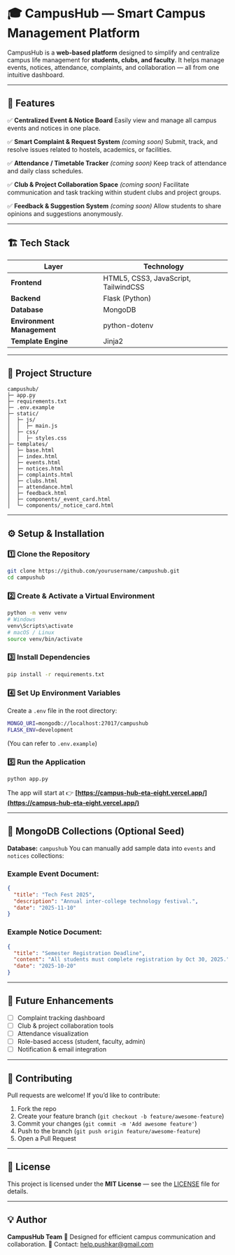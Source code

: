 # 🎓 CampusHub — Smart Campus Management Platform

CampusHub is a **web-based platform** designed to simplify and centralize campus life management for **students, clubs, and faculty**.
It helps manage events, notices, attendance, complaints, and collaboration — all from one intuitive dashboard.

---

## 🚀 Features

✅ **Centralized Event & Notice Board**
Easily view and manage all campus events and notices in one place.

✅ **Smart Complaint & Request System** *(coming soon)*
Submit, track, and resolve issues related to hostels, academics, or facilities.

✅ **Attendance / Timetable Tracker** *(coming soon)*
Keep track of attendance and daily class schedules.

✅ **Club & Project Collaboration Space** *(coming soon)*
Facilitate communication and task tracking within student clubs and project groups.

✅ **Feedback & Suggestion System** *(coming soon)*
Allow students to share opinions and suggestions anonymously.

---

## 🏗️ Tech Stack

| Layer                      | Technology                           |
| -------------------------- | ------------------------------------ |
| **Frontend**               | HTML5, CSS3, JavaScript, TailwindCSS |
| **Backend**                | Flask (Python)                       |
| **Database**               | MongoDB                              |
| **Environment Management** | python-dotenv                        |
| **Template Engine**        | Jinja2                               |

---

## 📁 Project Structure

```
campushub/
├─ app.py
├─ requirements.txt
├─ .env.example
├─ static/
│  ├─ js/
│  │  ├─ main.js
│  ├─ css/
│  │  ├─ styles.css
├─ templates/
│  ├─ base.html
│  ├─ index.html
│  ├─ events.html
│  ├─ notices.html
│  ├─ complaints.html
│  ├─ clubs.html
│  ├─ attendance.html
│  ├─ feedback.html
│  ├─ components/_event_card.html
│  └─ components/_notice_card.html
```

---

## ⚙️ Setup & Installation

### 1️⃣ Clone the Repository

```bash
git clone https://github.com/yourusername/campushub.git
cd campushub
```

### 2️⃣ Create & Activate a Virtual Environment

```bash
python -m venv venv
# Windows
venv\Scripts\activate
# macOS / Linux
source venv/bin/activate
```

### 3️⃣ Install Dependencies

```bash
pip install -r requirements.txt
```

### 4️⃣ Set Up Environment Variables

Create a `.env` file in the root directory:

```bash
MONGO_URI=mongodb://localhost:27017/campushub
FLASK_ENV=development
```

(You can refer to `.env.example`)

### 5️⃣ Run the Application

```bash
python app.py
```

The app will start at 👉 **[https://campus-hub-eta-eight.vercel.app/](https://campus-hub-eta-eight.vercel.app/)**

---

## 🧩 MongoDB Collections (Optional Seed)

**Database:** `campushub`
You can manually add sample data into `events` and `notices` collections:

### Example Event Document:

```json
{
  "title": "Tech Fest 2025",
  "description": "Annual inter-college technology festival.",
  "date": "2025-11-10"
}
```

### Example Notice Document:

```json
{
  "title": "Semester Registration Deadline",
  "content": "All students must complete registration by Oct 30, 2025.",
  "date": "2025-10-20"
}
```

---

## 🧠 Future Enhancements

* [ ] Complaint tracking dashboard
* [ ] Club & project collaboration tools
* [ ] Attendance visualization
* [ ] Role-based access (student, faculty, admin)
* [ ] Notification & email integration

---

## 🤝 Contributing

Pull requests are welcome!
If you’d like to contribute:

1. Fork the repo
2. Create your feature branch (`git checkout -b feature/awesome-feature`)
3. Commit your changes (`git commit -m 'Add awesome feature'`)
4. Push to the branch (`git push origin feature/awesome-feature`)
5. Open a Pull Request

---

## 📜 License

This project is licensed under the **MIT License** — see the [LICENSE](LICENSE) file for details.

---

## 💡 Author

**CampusHub Team**
🧩 Designed for efficient campus communication and collaboration.
📧 Contact: [help.pushkar@gmail.com]()
